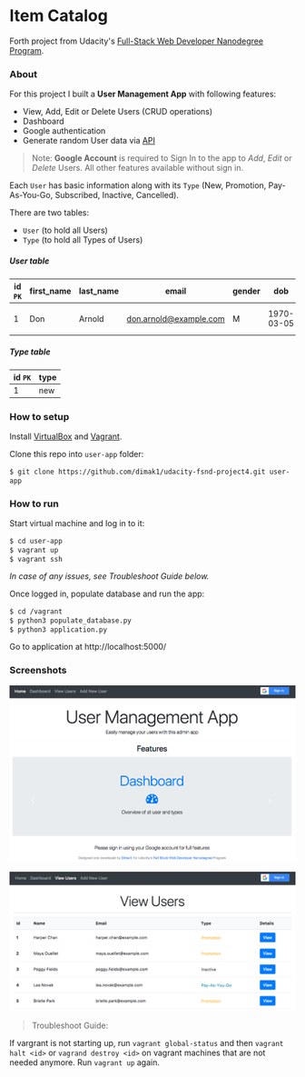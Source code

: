 # Item Catalog

Forth project from Udacity's [Full-Stack Web Developer Nanodegree Program](https://www.udacity.com/course/full-stack-web-developer-nanodegree--nd004).

### About

For this project I built a __User Management App__ with following features:
 - View, Add, Edit or Delete Users (CRUD operations)
 - Dashboard
 - Google authentication
 - Generate random User data via [API](https://randomuser.me/)

> Note: __Google Account__ is required to Sign In to the app to _Add_, _Edit_ or _Delete_ Users. All other features available without sign in.

Each `User` has basic information along with its `Type` (New, Promotion, Pay-As-You-Go, Subscribed, Inactive, Cancelled).

There are two tables:
- `User` (to hold all Users)
- `Type` (to hold all Types of Users)

##### User table

| id `PK` | first_name | last_name | email | gender | dob | phone | address | city | state | country | post | register_date | type_id `FK` | picture |
| ---- | --- | --- | --- | --- | --- | --- | --- | --- | --- | --- | --- | --- | --- | --- |
| 1 | Don | Arnold | don.arnold@example.com | M | 1970-03-05 | (973)-130-6982 | 3741 Spring St | Eugene | New York | US | 12594 | 2013-05-13 | 1 | picture_url |

##### Type table

| id `PK` | type |
| --- | --- |
| 1 | new |

### How to setup

Install [VirtualBox](https://www.virtualbox.org/wiki/Downloads) and [Vagrant](https://www.vagrantup.com/downloads.html).

Clone this repo into `user-app` folder:

```
$ git clone https://github.com/dimak1/udacity-fsnd-project4.git user-app
```

### How to run

Start virtual machine and log in to it:

```
$ cd user-app
$ vagrant up
$ vagrant ssh
```

_In case of any issues, see Troubleshoot Guide below._

Once logged in, populate database and run the app:
```
$ cd /vagrant
$ python3 populate_database.py
$ python3 application.py
```

Go to application at http://localhost:5000/

### Screenshots

![Home Page](https://github.com/dimak1/udacity-fsnd-project4/blob/master/static/screenshots/home-page.png)

![View Users Page](https://github.com/dimak1/udacity-fsnd-project4/blob/master/static/screenshots/view-users.png)

> Troubleshoot Guide:
>
If vargrant is not starting up, run `vagrant global-status` and then `vagrant halt <id>` or `vagrand destroy <id>` on vagrant machines that are not needed anymore. Run `vagrant up` again.
